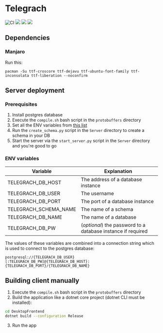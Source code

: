 # Telegrach
![CI](https://github.com/LokiVKlokeNaAndoke/Telegrach/workflows/CI/badge.svg?branch=master)
[![](https://tokei.rs/b1/github/LokiVKlokeNaAndoke/Telegrach?category=lines)](https://github.com/XAMPPRocky/tokei)
[![](https://tokei.rs/b1/github/LokiVKlokeNaAndoke/Telegrach?category=code)](https://github.com/XAMPPRocky/tokei)
[![](https://tokei.rs/b1/github/LokiVKlokeNaAndoke/Telegrach?category=comments)](https://github.com/XAMPPRocky/tokei)

## Dependencies
### Manjaro
Run this:

`pacman -Su ttf-croscore ttf-dejavu ttf-ubuntu-font-family ttf-inconsolata ttf-liberation --noconfirm`

## Server deployment
### Prerequisites
1. Install postgres database
2. Execute the `compile.sh` bash script in the `protobuffers` directory
3. Set all the ENV variables from [this list](#server-env-variables)
4. Run the `create_schema.py` script in the `Server` directory to create a schema in your DB
5. Start the server via the `start_server.py` script in the `Server` directory and you're good to go

### ENV variables
Variable | Explanation
--- | ---
TELEGRACH_DB_HOST | The address of a database instance
TELEGRACH_DB_USER | The username
TELEGRACH_DB_PORT | The port of a database instance
TELEGRACH_SCHEMA_NAME | The name of a schema
TELEGRACH_DB_NAME | The name of a database
TELEGRACH_DB_PW | (*optional*) the password to a database instance if required

The values of these variables are combined into a connection string which is used to connect to the postgres database:

`postgresql://{TELEGRACH_DB_USER}[:TELEGRACH_DB_PW]@{TELEGRACH_DB_HOST}:{TELEGRACH_DB_PORT}/{TELEGRACH_DB_NAME}`

## Building client manually
1. Execute the `compile.sh` bash script in the `protobuffers` directory
2. Build the application like a dotnet core project (dotnet CLI must be installed): 
```bash
cd DesktopFrontend
dotnet build --configuration Release
```
3. Run the app